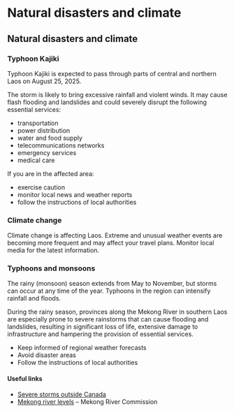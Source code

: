 # Natural disasters and climate

## Natural disasters and climate

### Typhoon Kajiki

Typhoon Kajiki is expected to pass through parts of central and northern Laos on August 25, 2025.

The storm is likely to bring excessive rainfall and violent winds. It may cause flash flooding and landslides and could severely disrupt the following essential services:

* transportation
* power distribution
* water and food supply
* telecommunications networks
* emergency services
* medical care

If you are in the affected area:

* exercise caution
* monitor local news and weather reports
* follow the instructions of local authorities

### Climate change

Climate change is affecting Laos. Extreme and unusual weather events are becoming more frequent and may affect your travel plans. Monitor local media for the latest information.

### Typhoons and monsoons

The rainy (monsoon) season extends from May to November, but storms can occur at any time of the year. Typhoons in the region can intensify rainfall and floods.

During the rainy season, provinces along the Mekong River in southern Laos are especially prone to severe rainstorms that can cause flooding and landslides, resulting in significant loss of life, extensive damage to infrastructure and hampering the provision of essential services.

* Keep informed of regional weather forecasts
* Avoid disaster areas
* Follow the instructions of local authorities

#### Useful links

* [Severe storms outside Canada](https://travel.gc.ca/travelling/health-safety/hurricanes-typhoons-cyclones-monsoons)
* [Mekong river levels](https://www.mrcmekong.org/) – Mekong River Commission